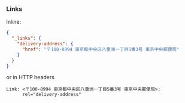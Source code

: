 ### Links

Inline:

``` json
{
  "_links": {
    "delivery-address": {
      "href": "〒100-8994 東京都中央区八重洲一丁目5番3号 東京中央郵便局"
    }
  }
}
```

or in HTTP headers

```
Link: <〒100-8994 東京都中央区八重洲一丁目5番3号 東京中央郵便局>;
      rel="delivery-address"
```

